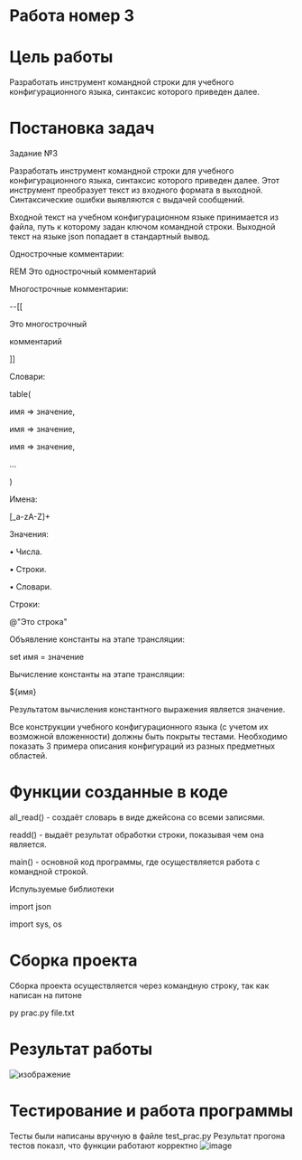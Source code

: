 # Работа номер 3
# Цель работы
Разработать инструмент командной строки для учебного конфигурационного
языка, синтаксис которого приведен далее.
# Постановка задач

Задание №3

Разработать инструмент командной строки для учебного конфигурационного
языка, синтаксис которого приведен далее. Этот инструмент преобразует текст из
входного формата в выходной. Синтаксические ошибки выявляются с выдачей
сообщений.

Входной текст на учебном конфигурационном языке принимается из
файла, путь к которому задан ключом командной строки. Выходной текст на
языке json попадает в стандартный вывод.

Однострочные комментарии:

REM Это однострочный комментарий

Многострочные комментарии:

--[[

Это многострочный

комментарий

]]

Словари:

table(

 имя => значение,
 
 имя => значение,
 
 имя => значение,
 
 ...
 
)

Имена:

[_a-zA-Z]+

Значения:

• Числа.

• Строки.

• Словари.

Строки:

@"Это строка"

Объявление константы на этапе трансляции:

set имя = значение

Вычисление константы на этапе трансляции:

${имя}

Результатом вычисления константного выражения является значение.

Все конструкции учебного конфигурационного языка (с учетом их
возможной вложенности) должны быть покрыты тестами. Необходимо показать 3
примера описания конфигураций из разных предметных областей.

# Функции созданные в коде

all_read() - создаёт словарь в виде джейсона со всеми записями.

readd() - выдаёт результат обработки строки, показывая чем она является.

main() - основной код программы, где осуществляется работа с командной строкой.

Испульзуемые библиотеки

import json

import sys, os

# Сборка проекта

Сборка проекта осуществляется через командную строку, так как написан на питоне

py prac.py file.txt
# Результат работы
![изображение](https://github.com/user-attachments/assets/1849a512-b949-4cd5-85ea-6236df962822)




# Тестирование и работа программы

Тесты были написаны вручную в файле test_prac.py
Результат прогона тестов показл, что функции работают корректно
![image](https://github.com/user-attachments/assets/4b1acc54-a9f8-4cfb-8901-73f22f411b16)
